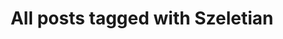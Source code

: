 ---
layout: tag
title: "All posts tagged with Szeletian"
permalink: /weblog/tags/szeletian/
taxonomy: Szeletian
---